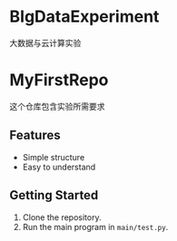 # BIgDataExperiment
大数据与云计算实验

# MyFirstRepo
这个仓库包含实验所需要求

## Features
- Simple structure
- Easy to understand

## Getting Started
1. Clone the repository.
2. Run the main program in `main/test.py`.

